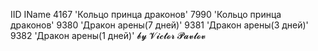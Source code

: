 IID	IName
4167	'Кольцо принца драконов'
7990	'Кольцо принца драконов'
9380	'Дракон арены(7 дней)'
9381	'Дракон арены(3 дней)'
9382	'Дракон арены(1 дней)'
𝓫𝔂 𝓥𝓲𝓬𝓽𝓸𝓻 𝓟𝓪𝓿𝓵𝓸𝓿
